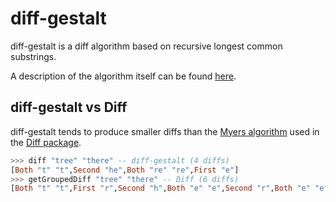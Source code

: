 # diff-gestalt

diff-gestalt is a diff algorithm based on recursive longest common substrings.

A description of the algorithm itself can be found [here](http://collaboration.cmc.ec.gc.ca/science/rpn/biblio/ddj/Website/articles/DDJ/1988/8807/8807c/8807c.htm).

## diff-gestalt vs Diff

diff-gestalt tends to produce smaller diffs than the [Myers algorithm](http://citeseerx.ist.psu.edu/viewdoc/summary?doi=10.1.1.4.6927) used in the [Diff package](https://hackage.haskell.org/package/Diff).

```haskell
>>> diff "tree" "there" -- diff-gestalt (4 diffs)
[Both "t" "t",Second "he",Both "re" "re",First "e"]
>>> getGroupedDiff "tree" "there" -- Diff (6 diffs)
[Both "t" "t",First "r",Second "h",Both "e" "e",Second "r",Both "e" "e"]
```

